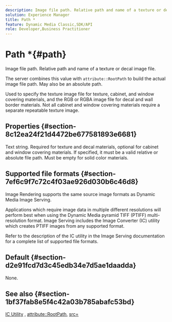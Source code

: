 ```yaml
---
description: Image file path. Relative path and name of a texture or decal image file.
solution: Experience Manager
title: Path *
feature: Dynamic Media Classic,SDK/API
role: Developer,Business Practitioner
---
```


# Path *{#path}

Image file path. Relative path and name of a texture or decal image file.

The server combines this value with `attribute::RootPath` to build the actual image file path. May also be an absolute path.

Used to specify the texture image file for texture, cabinet, and window covering materials, and the RGB or RGBA image file for decal and wall border materials. Not all cabinet and window covering materials require a separate repeatable texture image.

## Properties {#section-8c12ea24f21d4472be677581893e6681}

Text string. Required for texture and decal materials, optional for cabinet and window covering materials. If specified, it must be a valid relative or absolute file path. Must be empty for solid color materials.

## Supported file formats {#section-7ef6c9f7c72c4f03ae926d030b6c46d8}

Image Rendering supports the same source image formats as Dynamic Media Image Serving.

Applications which require image data in multiple different resolutions will perform best when using the Dynamic Media pyramid TIFF (PTIFF) multi-resolution format. Image Serving includes the Image Converter (IC) utility which creates PTIFF images from any supported format.

Refer to the description of the IC utility in the Image Serving documentation for a complete list of supported file formats.

## Default {#section-d2e91fcd7d3c45edb34e7d5ae1daadda}

None.

## See also {#section-1bf37fab8e5f4c42a03b785abafc53bd}

[IC Utility](/help/aem-is-ir-api/is-api/is-utils/utilities/r-ic.md) , [attribute::RootPath](/help/aem-is-ir-api/ir-api/material-cat/image-rendering-api-ref/c-ir-material-catalog/c-ir-attributes-reference/r-ir-rootpath.md), [src=](/help/aem-is-ir-api/ir-api/http-protocol/image-rendering-api-ref/c-ir-http-protocol-ref/c-ir-http-protocol-command-reference/r-ir-src.md)
